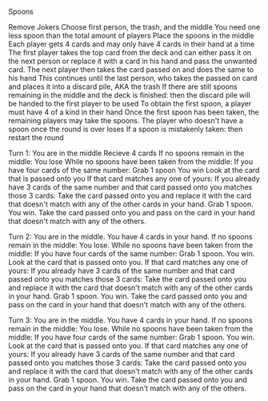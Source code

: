 Spoons

Remove Jokers
Choose first person, the trash, and the middle
You need one less spoon than the total amount of players
Place the spoons in the middle
Each player gets 4 cards and may only have 4 cards in their hand at a time
The first player takes the top card from the deck and can either pass it on the next person or replace it with a card in his hand and pass the unwanted card.
The next player then takes the card passed on and does the same to his hand
This continues until the last person, who takes the passed on card and places it into a discard pile, AKA the trash
If there are still spoons remaining in the middle and the deck is finished:
   then the discard pile will be handed to the first player to be used
To obtain the first spoon, a player must have 4 of a kind in their hand
Once the first spoon has been taken, the remaining players may take the spoons.
The player who doesn't have a spoon once the round is over loses
If a spoon is mistakenly taken:
   then restart the round

Turn 1:
You are in the middle
Recieve 4 cards
If no spoons remain in the middle:
   You lose
While no spoons have been taken from the middle:
   If you have four cards of the same number:
      Grab 1 spoon
      You win
   Look at the card that is passed onto you
   If that card matches any one of yours:
      If you already have 3 cards of the same number and that card passed onto you matches those 3 cards:
         Take the card passed onto you and replace it with the card that doesn't match with any of the other cards in your hand.
         Grab 1 spoon.
         You win.
   Take the card passed onto you and pass on the card in your hand that doesn't match with any of the others.

Turn 2:
You are in the middle.
You have 4 cards in your hand.
If no spoons remain in the middle:
   You lose. 
While no spoons have been taken from the middle:
   If you have four cards of the same number:
      Grab 1 spoon. 
      You win. 
   Look at the card that is passed onto you. 
   If that card matches any one of yours:
      If you already have 3 cards of the same number and that card passed onto you matches those 3 cards:
         Take the card passed onto you and replace it with the card that doesn't match with any of the other cards in your hand.
         Grab 1 spoon.
         You win.
   Take the card passed onto you and pass on the card in your hand that doesn't match with any of the others.

Turn 3:
You are in the middle.
You have 4 cards in your hand.
If no spoons remain in the middle:
   You lose. 
While no spoons have been taken from the middle:
   If you have four cards of the same number:
      Grab 1 spoon. 
      You win. 
   Look at the card that is passed onto you. 
   If that card matches any one of yours:
      If you already have 3 cards of the same number and that card passed onto you matches those 3 cards:
         Take the card passed onto you and replace it with the card that doesn't match with any of the other cards in your hand.
         Grab 1 spoon.
         You win.
   Take the card passed onto you and pass on the card in your hand that doesn't match with any of the others.
